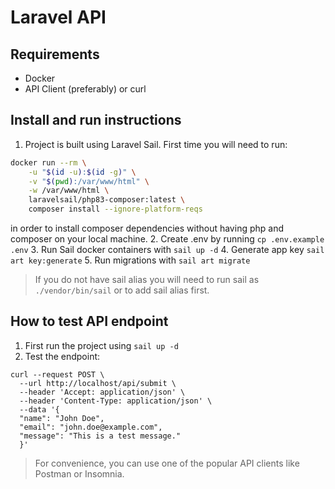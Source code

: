 # Laravel API

## Requirements

- Docker
- API Client (preferably) or curl

## Install and run instructions
1. Project is built using Laravel Sail. First time you will need to run:
```bash
docker run --rm \
    -u "$(id -u):$(id -g)" \
    -v "$(pwd):/var/www/html" \
    -w /var/www/html \
    laravelsail/php83-composer:latest \
    composer install --ignore-platform-reqs
```
in order to install composer dependencies without having php and composer on your local machine.
2. Create .env by running `cp .env.example .env`
3. Run Sail docker containers with `sail up -d`
4. Generate app key `sail art key:generate` 
5. Run migrations with `sail art migrate`
> If you do not have sail alias you will need to run sail as `./vendor/bin/sail` or to add sail alias first.

## How to test API endpoint
1. First run the project using `sail up -d`
2. Test the endpoint:
```curl
curl --request POST \
  --url http://localhost/api/submit \
  --header 'Accept: application/json' \
  --header 'Content-Type: application/json' \
  --data '{
  "name": "John Doe",
  "email": "john.doe@example.com",
  "message": "This is a test message."
  }'
```
> For convenience, you can use one of the popular API clients like Postman or Insomnia.
